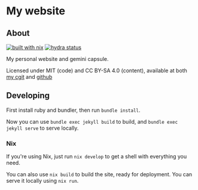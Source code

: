 # My website

## About
[![built with nix](https://img.shields.io/static/v1?logo=nixos&logoColor=white&label=&message=Built%20with%20Nix&color=41439a)](https://nixos.org)
[![hydra status](https://hydra.m7.rs/shield/job/website/main/x86_64-linux.main)](https://hydra.m7.rs/jobset/website/main)

My personal website and gemini capsule.

Licensed under MIT (code) and CC BY-SA 4.0 (content), available at both
[my cgit](https://m7.rs/git/website/about) and
[github](https://github.com/misterio77/website)

## Developing

First install ruby and bundler, then run `bundle install`.

Now you can use `bundle exec jekyll build` to build, and `bundle exec jekyll
serve` to serve locally.

### Nix

If you're using Nix, just run `nix develop` to get a shell with everything you
need.

You can also use `nix build` to build the site, ready for deployment. You can
serve it locally using `nix run`.
